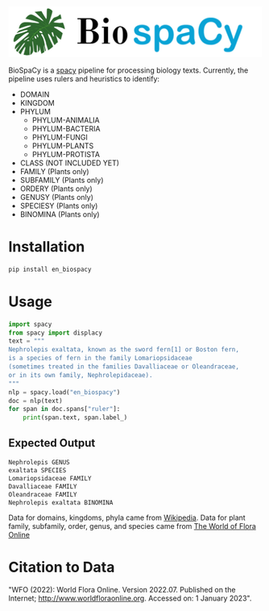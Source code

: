 ![bispacy logo](https://github.com/wjbmattingly/biospacy/raw/main/images/biospacy-header.png)

BioSpaCy is a [spacy](www.spacy.io) pipeline for processing biology texts. Currently, the pipeline uses rulers and heuristics to identify:

- DOMAIN
- KINGDOM
- PHYLUM
  - PHYLUM-ANIMALIA
  - PHYLUM-BACTERIA
  - PHYLUM-FUNGI
  - PHYLUM-PLANTS
  - PHYLUM-PROTISTA
- CLASS (NOT INCLUDED YET)
- FAMILY (Plants only)
- SUBFAMILY (Plants only)
- ORDERY (Plants only)
- GENUSY (Plants only)
- SPECIESY (Plants only)
- BINOMINA (Plants only)

# Installation

```python
pip install en_biospacy
```

# Usage

```python
import spacy
from spacy import displacy
text = """
Nephrolepis exaltata, known as the sword fern[1] or Boston fern,
is a species of fern in the family Lomariopsidaceae
(sometimes treated in the families Davalliaceae or Oleandraceae,
or in its own family, Nephrolepidaceae).
"""
nlp = spacy.load("en_biospacy")
doc = nlp(text)
for span in doc.spans["ruler"]:
    print(span.text, span.label_)
```

## Expected Output

```
Nephrolepis GENUS
exaltata SPECIES
Lomariopsidaceae FAMILY
Davalliaceae FAMILY
Oleandraceae FAMILY
Nephrolepis exaltata BINOMINA
```

Data for domains, kingdoms, phyla came from [Wikipedia](www.wikipedia.org). Data for plant family, subfamily, order, genus, and species came from [The World of Flora Online](http://www.worldfloraonline.org/)

# Citation to Data
"WFO (2022): World Flora Online. Version 2022.07. Published on the Internet; http://www.worldfloraonline.org. Accessed on: 1 January 2023".
